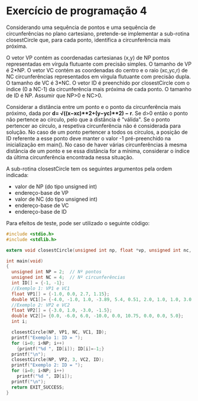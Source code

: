 # Exercício de programação 4
Considerando uma sequência de pontos e uma sequência de circunferências no plano cartesiano, pretende-se implementar a sub-rotina closestCircle que, para cada ponto, identifica  a circunferência mais próxima.

O vetor VP contém as coordenadas cartesianas (x,y) de NP pontos representadas em vírgula flutuante com precisão simples. O tamanho de VP é 2\*NP.
O vetor VC contém as coordenadas do centro e o raio (xc,yc,r) de NC circunferências representados em vírgula flutuante com precisão dupla. O tamanho de VC é 3\*NC.
O vetor ID é preenchido por closestCircle com o índice (0 a NC-1) da circunferência mais próxima de cada ponto. O tamanho de ID é NP.
Assumir que NP>0 e NC>0.

Considerar a distância entre um ponto e o ponto da circunferência mais próximo, dada por **d= √((x−xc)\*\*2+(y−yc)\*\*2) − r**.
Se d>0 então o ponto não pertence ao círculo, pelo que a distância é "válida". Se o ponto pertencer ao círculo, a respetiva circunferência não é considerada para solução. No caso de um ponto pertencer a todos os círculos, a posição de ID referente a esse ponto deve manter o valor -1 pré-preenchido na inicialização em main().
No caso de haver várias circunferências à mesma distância de um ponto e se essa distância for a mínima, considerar o índice da última circunferência encontrada nessa situação.

A sub-rotina closestCircle tem os seguintes argumentos pela ordem indicada:
- valor de NP (do tipo unsigned int)
- endereço-base de VP
- valor de NC (do tipo unsigned int)
- endereço-base de VC
- endereço-base de ID

Para efeitos de teste, pode ser utilizado o seguinte código:

```c
#include <stdio.h>
#include <stdlib.h>

extern void closestCircle(unsigned int np, float *vp, unsigned int nc, double *vc, int *id);

int main(void)
{
  unsigned int NP = 2;  // Nº pontos
  unsigned int NC = 4;  // Nº circunferências
  int ID[] = {-1, -1};
  //Exemplo 1: VP1 e VC1
  float VP1[] = {-1.0, 0.0, 2.7, 1.15};
  double VC1[]= {-4.0, -1.0, 1.0, -3.89, 5.4, 0.51, 2.0, 1.0, 1.0, 3.0, 1.21, 0.9};
  //Exemplo 2: VP2 e VC2
  float VP2[] = {-3.0, 1.0, -3.0, -1.5};
  double VC2[]= {0.0, -6.0, 6.0, -10.0, 0.0, 10.75, 0.0, 0.0, 5.0};
  int i;

  closestCircle(NP, VP1, NC, VC1, ID);
  printf("Exemplo 1: ID = ");
  for (i=0; i<NP; i++)
    {printf("%d ", ID[i]); ID[i]=-1;}
  printf("\n");
  closestCircle(NP, VP2, 3, VC2, ID);
  printf("Exemplo 2: ID = ");
  for (i=0; i<NP; i++)
    printf("%d ", ID[i]);
  printf("\n");
  return EXIT_SUCCESS;
}
```
